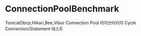 # ConnectionPoolBenchmark
TomcatDbcp,Hikari,Bee,Vibur Connection Pool 라이브러리의 Cycle Connection/Statement 테스트
